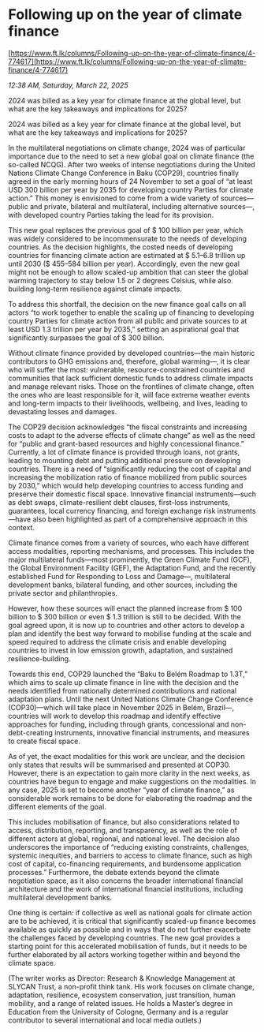 # Following up on the year of climate finance

[https://www.ft.lk/columns/Following-up-on-the-year-of-climate-finance/4-774617](https://www.ft.lk/columns/Following-up-on-the-year-of-climate-finance/4-774617)

*12:38 AM, Saturday, March 22, 2025*

2024 was billed as a key year for climate finance at the global level, but what are the key takeaways and implications for 2025?

2024 was billed as a key year for climate finance at the global level, but what are the key takeaways and implications for 2025?

In the multilateral negotiations on climate change, 2024 was of particular importance due to the need to set a new global goal on climate finance (the so-called NCQG). After two weeks of intense negotiations during the United Nations Climate Change Conference in Baku (COP29), countries finally agreed in the early morning hours of 24 November to set a goal of “at least USD 300 billion per year by 2035 for developing country Parties for climate action.” This money is envisioned to come from a wide variety of sources—public and private, bilateral and multilateral, including alternative sources—, with developed country Parties taking the lead for its provision.

This new goal replaces the previous goal of $ 100 billion per year, which was widely considered to be incommensurate to the needs of developing countries. As the decision highlights, the costed needs of developing countries for financing climate action are estimated at $ 5.1–6.8 trillion up until 2030 ($ 455–584 billion per year). Accordingly, even the new goal might not be enough to allow scaled-up ambition that can steer the global warming trajectory to stay below 1.5 or 2 degrees Celsius, while also building long-term resilience against climate impacts.

To address this shortfall, the decision on the new finance goal calls on all actors “to work together to enable the scaling up of financing to developing country Parties for climate action from all public and private sources to at least USD 1.3 trillion per year by 2035,” setting an aspirational goal that significantly surpasses the goal of $ 300 billion.

Without climate finance provided by developed countries—the main historic contributors to GHG emissions and, therefore, global warming—, it is clear who will suffer the most: vulnerable, resource-constrained countries and communities that lack sufficient domestic funds to address climate impacts and manage relevant risks. Those on the frontlines of climate change, often the ones who are least responsible for it, will face extreme weather events and long-term impacts to their livelihoods, wellbeing, and lives, leading to devastating losses and damages.

The COP29 decision acknowledges “the fiscal constraints and increasing costs to adapt to the adverse effects of climate change” as well as the need for “public and grant-based resources and highly concessional finance.” Currently, a lot of climate finance is provided through loans, not grants, leading to mounting debt and putting additional pressure on developing countries. There is a need of “significantly reducing the cost of capital and increasing the mobilization ratio of finance mobilized from public sources by 2030,” which would help developing countries to access funding and preserve their domestic fiscal space. Innovative financial instruments—such as debt swaps, climate-resilient debt clauses, first-loss instruments, guarantees, local currency financing, and foreign exchange risk instruments—have also been highlighted as part of a comprehensive approach in this context.

Climate finance comes from a variety of sources, who each have different access modalities, reporting mechanisms, and processes. This includes the major multilateral funds—most prominently, the Green Climate Fund (GCF), the Global Environment Facility (GEF), the Adaptation Fund, and the recently established Fund for Responding to Loss and Damage—, multilateral development banks, bilateral funding, and other sources, including the private sector and philanthropies.

However, how these sources will enact the planned increase from $ 100 billion to $ 300 billion or even $ 1.3 trillion is still to be decided. With the goal agreed upon, it is now up to countries and other actors to develop a plan and identify the best way forward to mobilise funding at the scale and speed required to address the climate crisis and enable developing countries to invest in low emission growth, adaptation, and sustained resilience-building.

Towards this end, COP29 launched the “Baku to Belém Roadmap to 1.3T,” which aims to scale up climate finance in line with the decision and the needs identified from nationally determined contributions and national adaptation plans. Until the next United Nations Climate Change Conference (COP30)—which will take place in November 2025 in Belém, Brazil—, countries will work to develop this roadmap and identify effective approaches for funding, including through grants, concessional and non-debt-creating instruments, innovative financial instruments, and measures to create fiscal space.

As of yet, the exact modalities for this work are unclear, and the decision only states that results will be summarised and presented at COP30. However, there is an expectation to gain more clarity in the next weeks, as countries have begun to engage and make suggestions on the modalities. In any case, 2025 is set to become another “year of climate finance,” as considerable work remains to be done for elaborating the roadmap and the different elements of the goal.

This includes mobilisation of finance, but also considerations related to access, distribution, reporting, and transparency, as well as the role of different actors at global, regional, and national level. The decision also underscores the importance of “reducing existing constraints, challenges, systemic inequities, and barriers to access to climate finance, such as high cost of capital, co-financing requirements, and burdensome application processes.” Furthermore, the debate extends beyond the climate negotiation space, as it also concerns the broader international financial architecture and the work of international financial institutions, including multilateral development banks.

One thing is certain: if collective as well as national goals for climate action are to be achieved, it is critical that significantly scaled-up finance becomes available as quickly as possible and in ways that do not further exacerbate the challenges faced by developing countries. The new goal provides a starting point for this accelerated mobilisation of funds, but it needs to be further elaborated by all actors working together within and beyond the climate space.

(The writer works as Director: Research & Knowledge Management at SLYCAN Trust, a non-profit think tank. His work focuses on climate change, adaptation, resilience, ecosystem conservation, just transition, human mobility, and a range of related issues. He holds a Master’s degree in Education from the University of Cologne, Germany and is a regular contributor to several international and local media outlets.)

